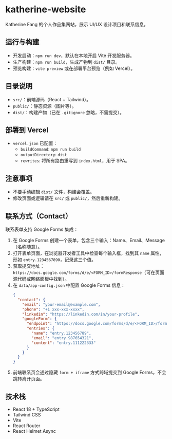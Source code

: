 # katherine-website

Katherine Fang 的个人作品集网站，展示 UI/UX 设计项目和联系信息。

## 运行与构建

- 开发启动：`npm run dev`，默认在本地开启 Vite 开发服务器。
- 生产构建：`npm run build`，生成产物到 `dist/` 目录。
- 预览构建：`vite preview` 或在部署平台预览（例如 Vercel）。

## 目录说明

- `src/`：前端源码（React + Tailwind）。
- `public/`：静态资源（图片等）。
- `dist/`：构建产物（已在 `.gitignore` 忽略，不需提交）。

## 部署到 Vercel

- `vercel.json` 已配置：
  - `buildCommand`: `npm run build`
  - `outputDirectory`: `dist`
  - `rewrites`: 将所有路由重写到 `index.html`，用于 SPA。

## 注意事项

- 不要手动编辑 `dist/` 文件，构建会覆盖。
- 修改页面或逻辑请在 `src/` 或 `public/`，然后重新构建。

## 联系方式（Contact）

联系表单支持 Google Forms 集成：

1. 在 Google Forms 创建一个表单，包含三个输入：Name、Email、Message（名称随意）。
2. 打开表单页面，在浏览器开发者工具中检查每个输入框，找到其 `name` 属性，形如 `entry.1234567890`，记录这三个值。
3. 获取提交地址：`https://docs.google.com/forms/d/e/<FORM_ID>/formResponse`（可在页面源代码或网络面板中找到）。
4. 在 `data/app-config.json` 中配置 Google Forms 信息：
   ```json
   {
     "contact": {
       "email": "your-email@example.com",
       "phone": "+1 xxx-xxx-xxxx",
       "linkedin": "https://linkedin.com/in/your-profile",
       "googleForm": {
         "endpoint": "https://docs.google.com/forms/d/e/<FORM_ID>/formResponse",
         "entries": {
           "name": "entry.123456789",
           "email": "entry.987654321",
           "content": "entry.111222333"
         }
       }
     }
   }
   ```
5. 前端联系页会通过隐藏 `form + iframe` 方式跨域提交到 Google Forms，不会跳转离开页面。

## 技术栈

- React 18 + TypeScript
- Tailwind CSS
- Vite
- React Router
- React Helmet Async